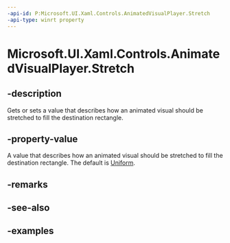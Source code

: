 ```yaml
---
-api-id: P:Microsoft.UI.Xaml.Controls.AnimatedVisualPlayer.Stretch
-api-type: winrt property
---
```


<!-- Property syntax.
public Stretch Stretch { get;  set; }
-->

# Microsoft.UI.Xaml.Controls.AnimatedVisualPlayer.Stretch

## -description

Gets or sets a value that describes how an animated visual should be stretched to fill the destination rectangle.

## -property-value

A value that describes how an animated visual should be stretched to fill the destination rectangle. The default is [Uniform](../microsoft.ui.xaml.media/stretch.md).

## -remarks

## -see-also

## -examples

